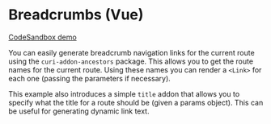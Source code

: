 # Breadcrumbs (Vue)

[CodeSandbox demo](https://codesandbox.io/s/github/pshrmn/curi/tree/master/examples/vue/breadcrumbs)

You can easily generate breadcrumb navigation links for the current route using the `curi-addon-ancestors` package. This allows you to get the route names for the current route. Using these names you can render a `<Link>` for each one (passing the parameters if necessary).

This example also introduces a simple `title` addon that allows you to specify what the title for a route should be (given a params object). This can be useful for generating dynamic link text.
